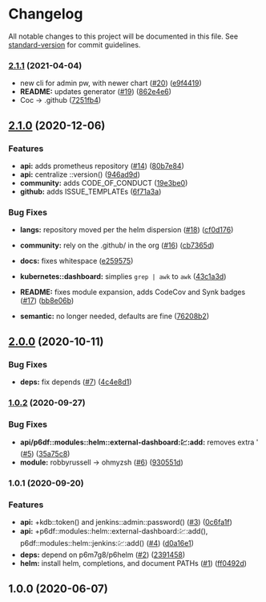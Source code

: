 # Changelog

All notable changes to this project will be documented in this file. See [standard-version](https://github.com/conventional-changelog/standard-version) for commit guidelines.

### [2.1.1](https://github.com/p6m7g8/p6df-helm/compare/v2.1.0...v2.1.1) (2021-04-04)


* new cli for admin pw, with newer chart ([#20](https://github.com/p6m7g8/p6df-helm/issues/20)) ([e9f4419](https://github.com/p6m7g8/p6df-helm/commit/e9f4419982c05009f14d4d6c91dc2577ada4dcad))
* **README:** updates generator ([#19](https://github.com/p6m7g8/p6df-helm/issues/19)) ([862e4e6](https://github.com/p6m7g8/p6df-helm/commit/862e4e6e7801ddea6fd9b5a4894ccf64e6855ad8))
* Coc -> .github ([7251fb4](https://github.com/p6m7g8/p6df-helm/commit/7251fb43365ee0948ed40d14d62b838d890f773b))

## [2.1.0](https://github.com/p6m7g8/p6df-helm/compare/v2.0.0...v2.1.0) (2020-12-06)


### Features

* **api:** adds prometheus repository ([#14](https://github.com/p6m7g8/p6df-helm/issues/14)) ([80b7e84](https://github.com/p6m7g8/p6df-helm/commit/80b7e84112ef263b3fb8bee4b05215c406253176))
* **api:** centralize ::version() ([946ad9d](https://github.com/p6m7g8/p6df-helm/commit/946ad9d6e3abd37493fb0856af64556dbbbda831))
* **community:** adds CODE_OF_CONDUCT ([19e3be0](https://github.com/p6m7g8/p6df-helm/commit/19e3be06ecb5391f218297911a08b1198f9fe8d6))
* **github:** adds ISSUE_TEMPLATEs ([6f71a3a](https://github.com/p6m7g8/p6df-helm/commit/6f71a3acf64435285e16775e0dade8f63a076020))


### Bug Fixes

* **langs:** repository moved per the helm dispersion ([#18](https://github.com/p6m7g8/p6df-helm/issues/18)) ([cf0d176](https://github.com/p6m7g8/p6df-helm/commit/cf0d176e71a888a2e09151eefd1e00af27eba594))


* **community:** rely on the .github/ in the org ([#16](https://github.com/p6m7g8/p6df-helm/issues/16)) ([cb7365d](https://github.com/p6m7g8/p6df-helm/commit/cb7365dcbeff6b7be21005799c18639b82658684))
* **docs:** fixes whitespace ([e259575](https://github.com/p6m7g8/p6df-helm/commit/e25957571bd6249aa7fe243ef0d6685b69a0e682))
* **kubernetes::dashboard:** simplies `grep | awk` to `awk` ([43c1a3d](https://github.com/p6m7g8/p6df-helm/commit/43c1a3d2c4e4bdf2eca4ae2830ea53f465024127))
* **README:** fixes module expansion, adds CodeCov and Synk badges ([#17](https://github.com/p6m7g8/p6df-helm/issues/17)) ([bb8e06b](https://github.com/p6m7g8/p6df-helm/commit/bb8e06be83ca37d71e915a11b4b1b14c1fcbc5f7))
* **semantic:** no longer needed, defaults are fine ([76208b2](https://github.com/p6m7g8/p6df-helm/commit/76208b26b2f7466e7b73bed6fb54625175b51280))

## [2.0.0](https://github.com/p6m7g8/p6df-helm/compare/v1.0.2...v2.0.0) (2020-10-11)


### Bug Fixes

* **deps:** fix depends ([#7](https://github.com/p6m7g8/p6df-helm/issues/7)) ([4c4e8d1](https://github.com/p6m7g8/p6df-helm/commit/4c4e8d1dfbfa5ff07e522695f0b82fc869a93957))

### [1.0.2](https://github.com/p6m7g8/p6df-helm/compare/v1.0.1...v1.0.2) (2020-09-27)


### Bug Fixes

* **api/p6df::modules::helm::external-dashboard::chart::add:** removes extra ' ([#5](https://github.com/p6m7g8/p6df-helm/issues/5)) ([35a75c8](https://github.com/p6m7g8/p6df-helm/commit/35a75c8c6d2ef85b886a1cea275e0a918075ded0))
* **module:** robbyrussell -> ohmyzsh ([#6](https://github.com/p6m7g8/p6df-helm/issues/6)) ([930551d](https://github.com/p6m7g8/p6df-helm/commit/930551de1a1656cc2ec790c03c5eeac8ddcecc3e))

### 1.0.1 (2020-09-20)


### Features

* **api:** +kdb::token() and jenkins::admin::password() ([#3](https://github.com/p6m7g8/p6df-helm/issues/3)) ([0c6fa1f](https://github.com/p6m7g8/p6df-helm/commit/0c6fa1f74509a8c0d54288cdfdbfaad24a5f40e3))
* **api:** +p6df::modules::helm::external-dashboard::chart::add(), p6df::modules::helm::jenkins::chart::add() ([#4](https://github.com/p6m7g8/p6df-helm/issues/4)) ([d0a16e1](https://github.com/p6m7g8/p6df-helm/commit/d0a16e1e6eaa5d6f1d3d27fa7679fd0dbf9a370a))
* **deps:** depend on p6m7g8/p6helm ([#2](https://github.com/p6m7g8/p6df-helm/issues/2)) ([2391458](https://github.com/p6m7g8/p6df-helm/commit/23914588e91de155ef83c77dd657d134a0982de3))
* **helm:** install helm, completions, and document PATHs ([#1](https://github.com/p6m7g8/p6df-helm/issues/1)) ([ff0492d](https://github.com/p6m7g8/p6df-helm/commit/ff0492d42c963317be37a4b8fcda5d80cc655dec))

## 1.0.0 (2020-06-07)
